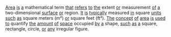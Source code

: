 [Area](./area.md) [is](./is.md) [a](./a.md) mathematical term [that](./that.md) [refers](./refers.md) [to](./to.md) [the](./the.md) extent [or](./or.md) measurement [of](./of.md) [a](./a.md) two-dimensional [surface](./surface.md) [or](./or.md) region. [It](./it.md) [is](./is.md) [typically](./typically.md) measured [in](./in.md) square [units](./units.md) [such](./such.md) [as](./as.md) square meters (m²) [or](./or.md) square feet (ft²). [The](./the.md) [concept](./concept.md) [of](./of.md) [area](./area.md) [is](./is.md) [used](./used.md) [to](./to.md) quantify [the](./the.md) [amount](./amount.md) [of](./of.md) [space](./space.md) occupied [by](./by.md) [a](./a.md) shape, [such](./such.md) [as](./as.md) [a](./a.md) square, rectangle, circle, [or](./or.md) [any](./any.md) irregular figure.
